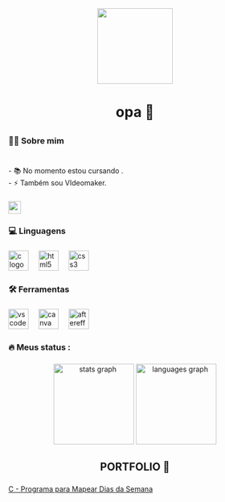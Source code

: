 <div align="center">
  <img height="150" src="https://i.pinimg.com/originals/bf/85/09/bf85092791b558c1ba5c62ce296de849.jpg"  />
</div>

###

<h1 align="center">opa 👋</h1>

##

<h3 align="left">👩‍💻  Sobre mim</h3>

###

<p align="left"><br>- 📚 No momento estou cursando .<br>- ⚡ Também sou VIdeomaker.</p>

###

<div align="left">
  <a href="mailto:eliezerzx01@gmail.com"" target="_blank">
    <img src="https://img.shields.io/static/v1?message=Gmail&logo=gmail&label=&color=D14836&logoColor=white&labelColor=&style=for-the-badge" height="25" alt="gmail logo"  />
  </a>
</div>

###

<h3 align="left">💻 Linguagens</h3>

###


<div align="left">
  <img src="https://cdn.jsdelivr.net/gh/devicons/devicon/icons/c/c-original.svg" height="40" alt="c logo"  />
  <img width="12" />
  <img src="https://cdn.jsdelivr.net/gh/devicons/devicon/icons/html5/html5-original.svg" height="40" alt="html5 logo"  />
  <img width="12" />
  <img src="https://cdn.jsdelivr.net/gh/devicons/devicon/icons/css3/css3-original.svg" height="40" alt="css3 logo"  />
</div>

###


<h3 align="left">🛠 Ferramentas</h3>

###

<div align="left">
  <img src="https://cdn.jsdelivr.net/gh/devicons/devicon/icons/vscode/vscode-original.svg" height="40" alt="vscode logo"  />
  <img width="12" />
  <img src="https://cdn.jsdelivr.net/gh/devicons/devicon/icons/canva/canva-original.svg" height="40" alt="canva logo"  />
  <img width="12" />
  <img src="https://cdn.jsdelivr.net/gh/devicons/devicon/icons/aftereffects/aftereffects-original.svg" height="40" alt="aftereffects logo"  />
</div>

###


<h3 align="left">🔥   Meus status :</h3>


###

<div align="center">
  <img src="https://github-readme-stats.vercel.app/api?username=eliezerzx&hide_title=false&hide_rank=false&show_icons=true&include_all_commits=true&count_private=true&disable_animations=false&theme=midnight-purple&locale=en&hide_border=false&order=1&custom_title=Eliezer%20GitHub%20Stats%20:" height="160" alt="stats graph"  />
  <img src="https://github-readme-stats.vercel.app/api/top-langs?username=eliezerzx&locale=en&hide_title=false&layout=compact&card_width=320&langs_count=5&theme=midnight-purple&hide_border=false&order=2&custom_title=Most%20Used%20Languages%20:" height="160" alt="languages graph"  />
</div>

###


###

<h2 align="center">PORTFOLIO 📝</h2>

###

[C - Programa para Mapear Dias da Semana](https://github.com/eliezerzx/Programa-em-C-para-Mapear-Dias-da-Semana)</p>

###

